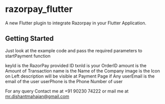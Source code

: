 # razorpay_flutter

A new Flutter plugin to integrate Razorpay in your Flutter Application.

## Getting Started

Just look at the example code and pass the required parameters to startPayment function

keyId is the RazorPay provided ID
txnId is your OrderID
amount is the Amount of Transaction
name is the Name of the Company
image is the Icon on Left
description will be visible at Payment Page if Any
userEmail is the email of the user
userPhone is the Phone Number of user 

For any query Contact me at +91 90230 74222 or mail me at mr.dishantmahajan@gmail.com